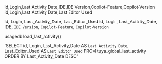 id,Login,Last Activity Date,IDE,IDE Version,Copilot-Feature,Copilot-Version
id,Login,Last Activity Date,Last Editor Used

id, Login, Last_Activity_Date, Last_Editor_Used
id, Login, Last_Activity_Date, IDE, `IDE Version`, `Copilot-Feature`, `Copilot-Version`

usagedb.load_last_activity()

'SELECT id, Login, Last_Activity_Date AS `Last Activity Date`, Last_Editor_Used AS `Last Editor Used` FROM tuya_global_last_activity ORDER BY Last_Activity_Date DESC'